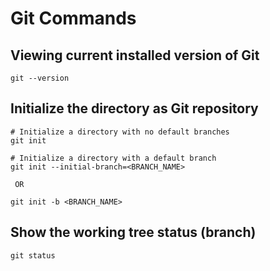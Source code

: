 # Git Commands

## Viewing current installed version of Git
   ```
   git --version
   ```

## Initialize the directory as Git repository
   ```
   # Initialize a directory with no default branches
   git init

   # Initialize a directory with a default branch
   git init --initial-branch=<BRANCH_NAME>

    OR

   git init -b <BRANCH_NAME>
   ```
## Show the working tree status (branch)
   ```
   git status
   ```
